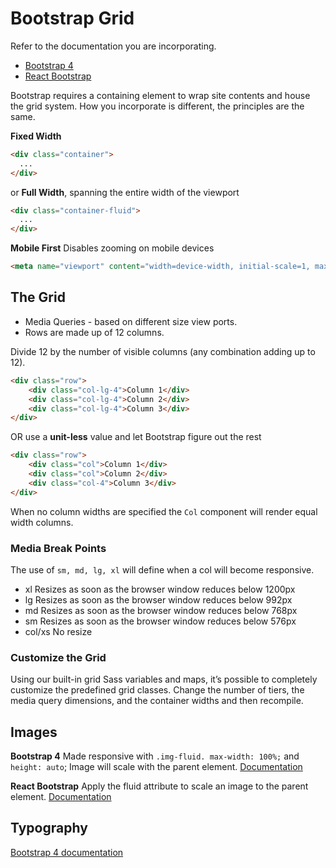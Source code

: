 # Bootstrap Grid

Refer to the documentation you are incorporating.
* [Bootstrap 4](https://getbootstrap.com/docs/4.0/layout/grid/)
* [React Bootstrap](https://react-bootstrap.github.io/layout/grid/)


Bootstrap requires a containing element to wrap site contents and house the grid system. How you incorporate is different, the principles are the same.

**Fixed Width**

```html
<div class="container">
  ...
</div>
```

or **Full Width**, spanning the entire width of the viewport

```html
<div class="container-fluid">
  ...
</div>
```

**Mobile First**
Disables zooming on mobile devices

```html
<meta name="viewport" content="width=device-width, initial-scale=1, maximum-scale=1, user-scalable=no">
```


## The Grid
* Media Queries - based on different size view ports.
* Rows are made up of 12 columns.


Divide 12 by the number of visible columns (any combination adding up to 12).

```html
<div class="row">
    <div class="col-lg-4">Column 1</div>
    <div class="col-lg-4">Column 2</div>
    <div class="col-lg-4">Column 3</div>
</div>
```

OR use a **unit-less** value and let Bootstrap figure out the rest
```html
<div class="row">
    <div class="col">Column 1</div>
    <div class="col">Column 2</div>
    <div class="col-4">Column 3</div>
</div>
```

When no column widths are specified the `Col` component will render equal width columns.

### Media Break Points
The use of `sm, md, lg, xl` will define when a col will become responsive.
* xl Resizes as soon as the browser window reduces below 1200px
* lg Resizes as soon as the browser window reduces below 992px
* md Resizes as soon as the browser window reduces below 768px
* sm Resizes as soon as the browser window reduces below 576px
* col/xs No resize

### Customize the Grid
Using our built-in grid Sass variables and maps, it’s possible to completely customize the predefined grid classes. Change the number of tiers, the media query dimensions, and the container widths and then recompile.

##

## Images
**Bootstrap 4** Made responsive with `.img-fluid. max-width: 100%;` and `height: auto`; Image will scale with the parent element. [Documentation](https://getbootstrap.com/docs/4.0/content/images/)

**React Bootstrap** Apply the fluid attribute to scale an image to the parent element. [Documentation](https://react-bootstrap.netlify.app/components/images/#images)

## 

## Typography
[Bootstrap 4 documentation](https://getbootstrap.com/docs/4.0/content/typography/)